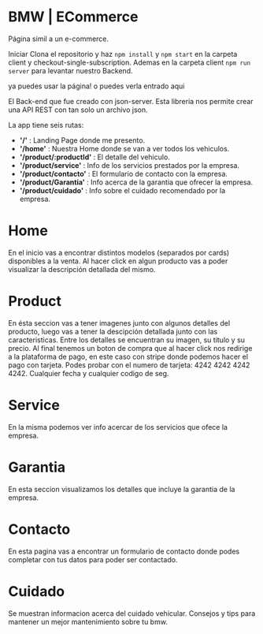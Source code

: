 #  BMW | ECommerce 
Página simil a un e-commerce.

Iniciar
Clona el repositorio y haz `npm install` y `npm start` en la carpeta client y checkout-single-subscription. 
Ademas en la carpeta client `npm run server` para levantar nuestro Backend.

ya puedes usar la página! o puedes verla entrado aqui

El Back-end que fue creado con json-server.
Esta libreria nos permite crear una API REST con tan solo un archivo json.


La app tiene seis rutas:

- **'/'** : Landing Page donde me presento.
- **'/home'** : Nuestra Home donde se van a ver todos los vehiculos.
- **'/product/:productId'** : El detalle del vehiculo.
- **'/product/service'** : Info de los servicios prestados por la empresa.
- **'/product/contacto'** : El formulario de contacto con la empresa.
- **'/product/Garantia'** : Info acerca de la garantia que ofrecer la empresa.
- **'/product/cuidado'** : Info sobre el cuidado recomendado por la empresa.


# Home

En el inicio vas a encontrar distintos modelos (separados por cards) disponibles a la venta. Al hacer click en algun producto vas a poder visualizar la descripción detallada del mismo.


# Product

En ésta seccion vas a tener imagenes junto con algunos detalles del producto, luego vas a tener la descipción detallada junto con las caracteristicas. Entre los detalles se encuentran su imagen, su titulo y su precio. Al final tenemos un boton de compra que al hacer click nos redirige a la plataforma de pago, en este caso con stripe donde podemos hacer el pago con tarjeta. Podes probar con el numero de tarjeta: 4242 4242 4242 4242. Cualquier fecha y cualquier codigo de seg.


# Service
En la misma podemos ver info acercar de los servicios que ofece la empresa.


# Garantia
En esta seccion visualizamos los detalles que incluye la garantia de la empresa.


# Contacto
En esta pagina vas a encontrar un formulario de contacto donde podes completar con tus datos para poder ser contactado.


# Cuidado
Se muestran informacion acerca del cuidado vehicular. Consejos y tips para mantener un mejor mantenimiento sobre tu bmw.

